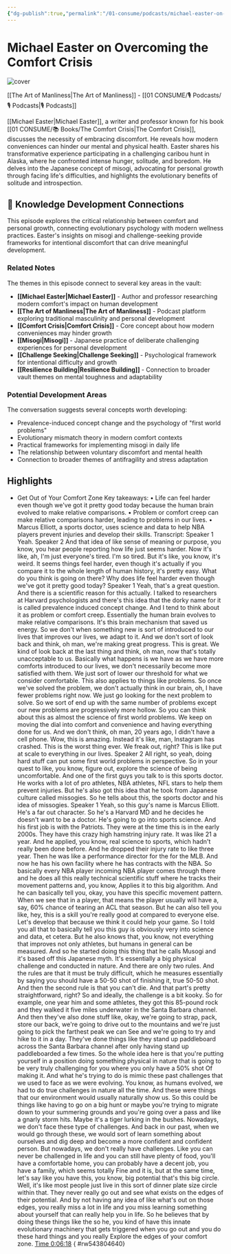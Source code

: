```yaml
---
{"dg-publish":true,"permalink":"/01-consume/podcasts/michael-easter-on-overcoming-the-comfort-crisis/","title":"Michael Easter on Overcoming the Comfort Crisis","tags":["podcasts","comfort-crisis","resilience","personal-development","misogi","challenge-seeking","evolutionary-psychology"],"created":"2023-08-15","updated":"2025-07-28"}
---
```


# Michael Easter on Overcoming the Comfort Crisis

![cover](https://images.weserv.nl/?url=https%3A%2F%2Fimage.simplecastcdn.com%2Fimages%2F5b7d8c77-15ba-4eff-a999-2e725db21db5%2F0dbb2522-c63f-4bea-bb79-1b525d40a696%2F3000x3000%2Fart-of-manliness-cover.jpg%3Faid%3Drss_feed&w=320&h=320&output=jpg)

[[The Art of Manliness\|The Art of Manliness]] - [[01 CONSUME/🎙️ Podcasts/🎙️ Podcasts\|🎙️ Podcasts]]

[[Michael Easter\|Michael Easter]], a writer and professor known for his book [[01 CONSUME/📚 Books/The Comfort Crisis\|The Comfort Crisis]], discusses the necessity of embracing discomfort. He reveals how modern conveniences can hinder our mental and physical health. Easter shares his transformative experience participating in a challenging caribou hunt in Alaska, where he confronted intense hunger, solitude, and boredom. He delves into the Japanese concept of misogi, advocating for personal growth through facing life's difficulties, and highlights the evolutionary benefits of solitude and introspection.

## 🧠 Knowledge Development Connections

This episode explores the critical relationship between comfort and personal growth, connecting evolutionary psychology with modern wellness practices. Easter's insights on misogi and challenge-seeking provide frameworks for intentional discomfort that can drive meaningful development.

### Related Notes

The themes in this episode connect to several key areas in the vault:

- **[[Michael Easter\|Michael Easter]]** - Author and professor researching modern comfort's impact on human development
- **[[The Art of Manliness\|The Art of Manliness]]** - Podcast platform exploring traditional masculinity and personal development
- **[[Comfort Crisis\|Comfort Crisis]]** - Core concept about how modern conveniences may hinder growth
- **[[Misogi\|Misogi]]** - Japanese practice of deliberate challenging experiences for personal development
- **[[Challenge Seeking\|Challenge Seeking]]** - Psychological framework for intentional difficulty and growth
- **[[Resilience Building\|Resilience Building]]** - Connection to broader vault themes on mental toughness and adaptability

### Potential Development Areas

The conversation suggests several concepts worth developing:
- Prevalence-induced concept change and the psychology of "first world problems"
- Evolutionary mismatch theory in modern comfort contexts
- Practical frameworks for implementing misogi in daily life
- The relationship between voluntary discomfort and mental health
- Connection to broader themes of antifragility and stress adaptation

## Highlights
- Get Out of Your Comfort Zone 
  Key takeaways:
  • Life can feel harder even though we've got it pretty good today because the human brain evolved to make relative comparisons.
  • Problem or comfort creep can make relative comparisons harder, leading to problems in our lives.
  • Marcus Elliott, a sports doctor, uses science and data to help NBA players prevent injuries and develop their skills.
  Transcript:
  Speaker 1
  Yeah.
  Speaker 2
  And that idea of like sense of meaning or purpose, you know, you hear people reporting how life just seems harder. Now it's like, ah, I'm just everyone's tired. I'm so tired. But it's like, you know, it's weird. It seems things feel harder, even though it's actually if you compare it to the whole length of human history, it's pretty easy. What do you think is going on there? Why does life feel harder even though we've got it pretty good today?
  Speaker 1
  Yeah, that's a great question. And there is a scientific reason for this actually. I talked to researchers at Harvard psychologists and there's this idea that the dorky name for it is called prevalence induced concept change. And I tend to think about it as problem or comfort creep. Essentially the human brain evolves to make relative comparisons. It's this brain mechanism that saved us energy. So we don't when something new is sort of introduced to our lives that improves our lives, we adapt to it. And we don't sort of look back and think, oh man, we're making great progress. This is great. We kind of look back at the last thing and think, oh man, now that's totally unacceptable to us. Basically what happens is we have as we have more comforts introduced to our lives, we don't necessarily become more satisfied with them. We just sort of lower our threshold for what we consider comfortable. This also applies to things like problems. So once we've solved the problem, we don't actually think in our brain, oh, I have fewer problems right now. We just go looking for the next problem to solve. So we sort of end up with the same number of problems except our new problems are progressively more hollow. So you can think about this as almost the science of first world problems. We keep on moving the dial into comfort and convenience and having everything done for us. And we don't think, oh man, 20 years ago, I didn't have a cell phone. Wow, this is amazing. Instead it's like, man, Instagram has crashed. This is the worst thing ever. We freak out, right? This is like put at scale to everything in our lives.
  Speaker 2
  All right, so yeah, doing hard stuff can put some first world problems in perspective. So in your quest to like, you know, figure out, explore the science of being uncomfortable. And one of the first guys you talk to is this sports doctor. He works with a lot of pro athletes, NBA athletes, NFL stars to help them prevent injuries. But he's also got this idea that he took from Japanese culture called missogies. So he tells about this, the sports doctor and his idea of missogies.
  Speaker 1
  Yeah, so this guy's name is Marcus Elliott. He's a far out character. So he's a Harvard MD and he decides he doesn't want to be a doctor. He's going to go into sports science. And his first job is with the Patriots. They were at the time this is in the early 2000s. They have this crazy high hamstring injury rate. It was like 21 a year. And he applied, you know, real science to sports, which hadn't really been done before. And he dropped their injury rate to like three year. Then he was like a performance director for the for the MLB. And now he has his own facility where he has contracts with the NBA. So basically every NBA player incoming NBA player comes through there and he does all this really technical scientific stuff where he tracks their movement patterns and, you know, Applies it to this big algorithm. And he can basically tell you, okay, you have this specific movement pattern. When we see that in a player, that means the player usually will have a, say, 60% chance of tearing an ACL that season. But he can also tell you like, hey, this is a skill you're really good at compared to everyone else. Let's develop that because we think it could help your game. So I told you all that to basically tell you this guy is obviously very into science and data, et cetera. But he also knows that, you know, not everything that improves not only athletes, but humans in general can be measured. And so he started doing this thing that he calls Musogi and it's based off this Japanese myth. It's essentially a big physical challenge and conducted in nature. And there are only two rules. And the rules are that it must be truly difficult, which he measures essentially by saying you should have a 50-50 shot of finishing it, true 50-50 shot. And then the second rule is that you can't die. And that part's pretty straightforward, right? So and ideally, the challenge is a bit kooky. So for example, one year him and some athletes, they got this 85-pound rock and they walked it five miles underwater in the Santa Barbara channel. And then they've also done stuff like, okay, we're going to strap, pack, store our back, we're going to drive out to the mountains and we're just going to pick the farthest peak we can See and we're going to try and hike to it in a day. They've done things like they stand up paddleboard across the Santa Barbara channel after only having stand up paddleboarded a few times. So the whole idea here is that you're putting yourself in a position doing something physical in nature that is going to be very truly challenging for you where you only have a 50% shot Of making it. And what he's trying to do is mimic these past challenges that we used to face as we were evolving. You know, as humans evolved, we had to do true challenges in nature all the time. And these were things that our environment would usually naturally show us. So this could be things like having to go on a big hunt or maybe you're trying to migrate down to your summering grounds and you're going over a pass and like a gnarly storm hits. Maybe it's a tiger lurking in the bushes. Nowadays, we don't face these type of challenges. And back in our past, when we would go through these, we would sort of learn something about ourselves and dig deep and become a more confident and confident person. But nowadays, we don't really have challenges. Like you can never be challenged in life and you can still have plenty of food, you'll have a comfortable home, you can probably have a decent job, you have a family, which seems totally Fine and it is, but at the same time, let's say like you have this, you know, big potential that's this big circle. Well, it's like most people just live in this sort of dinner plate size circle within that. They never really go out and see what exists on the edges of their potential. And by not having any idea of like what's out on those edges, you really miss a lot in life and you miss learning something about yourself that can really help you in life. So he believes that by doing these things like the so he, you kind of have this innate evolutionary machinery that gets triggered when you go out and you do these hard things and you really Explore the edges of your comfort zone. [Time 0:06:18](https://readwise.io/open/543804640)
{ #rw543804640}


